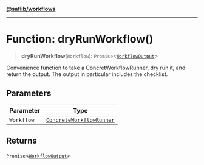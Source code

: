 [**@saflib/workflows**](../index.md)

***

# Function: dryRunWorkflow()

> **dryRunWorkflow**(`Workflow`): `Promise`\<[`WorkflowOutput`](../interfaces/WorkflowOutput.md)\>

Convenience function to take a ConcretWorkflowRunner, dry run it, and return the output. The output in particular includes the checklist.

## Parameters

| Parameter | Type |
| ------ | ------ |
| `Workflow` | [`ConcreteWorkflowRunner`](../type-aliases/ConcreteWorkflowRunner.md) |

## Returns

`Promise`\<[`WorkflowOutput`](../interfaces/WorkflowOutput.md)\>
